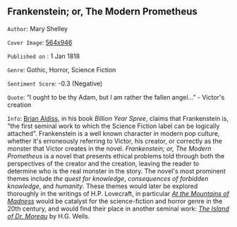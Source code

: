 ## Frankenstein; or, The Modern Prometheus
`Author`: Mary Shelley

`Cover Image`: [564x946](http://wwwcdn.printmag.com/wp-content/uploads/uncredited-1963-Frankenstein-Mary-Shelley-Airmont-Books-Classic-Series.jpg)

`Published on` : 1 Jan 1818

`Genre`: Gothic, Horror, Science Fiction

`Sentiment Score`: -0.3 (Negative)

`Quote`: “I ought to be thy Adam, but I am rather the fallen angel...” - Victor's creation


`Info`: [Brian Aldiss](http://knarf.english.upenn.edu/Articles/aldiss.html), in his book *Billion Year Spree*, claims that Frankenstein is, "the first seminal work to which the Science Fiction label can be logically attached". Frankenstein is a well known character in modern pop culture, whether it's erroneously referring to Victor, his creator, or correctly as the monster that Victor creates in the novel. *Frankenstein; or, The Modern Prometheus* is a novel that presents ethical problems told through both the perspectives of the creator and the creation, leaving the reader to determine who is the real monster in the story. The novel's most prominent themes include *the quest for knowledge*, *consequences of forbidden knowledge*, and *humanity*. These themes would later be explored thoroughly in the writings of H.P. Lovecraft, in particular [*At the Mountains of Madness*](http://www.hplovecraft.com/writings/texts/fiction/mm.aspx) would be catalyst for the science-fiction and horror genre in the 20th century, and would find their place in another seminal work: [*The Island of Dr. Moreau*](https://www.gutenberg.org/files/159/159-h/159-h.htm) by H.G. Wells.